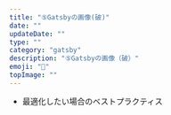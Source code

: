 ```yaml
---
title: "⑤Gatsbyの画像(破)"
date: ""
updateDate: ""
type: ""
category: "gatsby"
description: "⑤Gatsbyの画像（破）"
emoji: "🍃"
topImage: ""
---
```


- 最適化したい場合のベストプラクティス